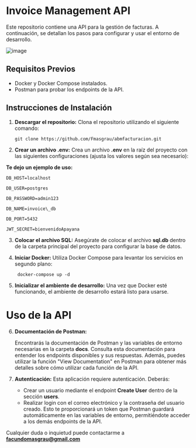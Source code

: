 # Invoice Management API

Este repositorio contiene una API para la gestión de facturas. A continuación, se detallan los pasos para configurar y usar el entorno de desarrollo.

![image](https://github.com/Fmasgrau/abmfacturacion/assets/40182366/376ebdbb-10be-446d-aad6-ce268f2903f8)

## Requisitos Previos

- Docker y Docker Compose instalados.
- Postman para probar los endpoints de la API.

## Instrucciones de Instalación

1. **Descargar el repositorio:** Clona el repositorio utilizando el siguiente comando:

       git clone https://github.com/Fmasgrau/abmfacturacion.git

2. **Crear un archivo .env:** Crea un archivo **.env** en la raíz del proyecto con las siguientes configuraciones (ajusta los valores según sea necesario):

**Te dejo un ejemplo de uso:**

    DB_HOST=localhost

    DB_USER=postgres 

    DB_PASSWORD=admin123 

    DB_NAME=invoice\_db 

    DB_PORT=5432 

    JWT_SECRET=bienvenidoApayana 

3. **Colocar el archivo SQL:** Asegúrate de colocar el archivo **sql.db** dentro de la carpeta principal del proyecto para configurar la base de datos.
4. **Iniciar Docker:** Utiliza Docker Compose para levantar los servicios en segundo plano:

        docker-compose up -d 

5. **Inicializar el ambiente de desarrollo:** Una vez que Docker esté funcionando, el ambiente de desarrollo estará listo para usarse.

# Uso de la API

6. **Documentación de Postman:**
   
   Encontrarás la documentación de Postman y las variables de entorno necesarias en la carpeta **docs**. Consulta esta documentación para entender los endpoints disponibles y sus respuestas. Además, puedes utilizar la función "View Documentation" en Postman para obtener más detalles sobre cómo utilizar cada función de la API.
8. **Autenticación:**
    Esta aplicación requiere autenticación. Deberás:
     + Crear un usuario mediante el endpoint **Create User** dentro de la sección **users**.
      + Realizar login con el correo electrónico y la contraseña del usuario creado. Esto te proporcionará un token que Postman guardará automáticamente en las variables de entorno, permitiéndote acceder a los demás endpoints de la API.
  

Cualquier duda o inquietud puede contactarme a **facundomasgrau@gmail.com**

